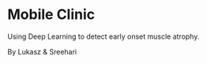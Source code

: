 # Mobile Clinic  

Using Deep Learning to detect early onset muscle atrophy. 

By Lukasz & Sreehari
